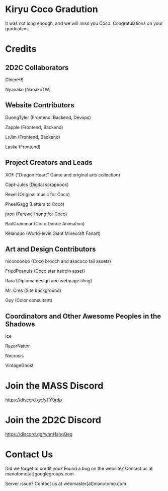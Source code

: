 # Kiryu Coco Gradution
It was not long enough, and we will miss you Coco. Congratulations on your graduation.

# Credits

## 2D2C Collaborators

ChienHS

Nyanako [NanakoTW]

## Website Contributors

DuongTyler (Frontend, Backend, Devops)

Zapple (Frontend, Backend)

LrJim (Frontend, Backend)

Laska (Frontend)

## Project Creators and Leads

XOF ("Dragon Heart" Game and original arts collection)

Capt-Jules (Digital scrapbook)

Revel (Original music for Coco)

PheelGagg (Letters to Coco)

jtron (Farewell song for Coco)

BadGrammar (Coco Dance Animation)

Kelanduo (World-level Giant Minecraft Fanart)

## Art and Design Contributors

nicooooooo (Coco brooch and asacoco tail assets)

FriedPeanuts (Coco star hairpin asset)

Rara (Diploma design and webpage tiling)

Mr. Cres (Site background)

Guy (Color consultant)

## Coordinators and Other Awesome Peoples in the Shadows

Ice

RazorNaitor

Necrosis

VintageGhost


# Join the MASS Discord

https://discord.gg/yTY9rdp


# Join the 2D2C Discord

https://discord.gg/whnHahqQeg


# Contact Us

Did we forget to credit you? Found a bug on the website? Contact us at manotomo[at]googlegroups.com

Server issue? Contact us at webmaster[at]manotomo.com

